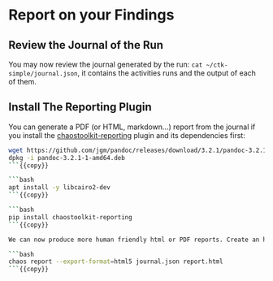 # Report on your Findings

## Review the Journal of the Run

You may now review the journal generated by the run: `cat ~/ctk-simple/journal.json`, it contains the activities runs 
and the output of each of them.

## Install The Reporting Plugin

You can generate a PDF (or HTML, markdown…) report from the journal if you install the 
[chaostoolkit-reporting](https://github.com/chaostoolkit/chaostoolkit-reporting) plugin and its dependencies first:

```bash
wget https://github.com/jgm/pandoc/releases/download/3.2.1/pandoc-3.2.1-1-amd64.deb
dpkg -i pandoc-3.2.1-1-amd64.deb
```{{copy}}

```bash
apt install -y libcairo2-dev
```{{copy}}

```bash
pip install chaostoolkit-reporting
```{{copy}}

We can now produce more human friendly html or PDF reports. Create an html report

```bash
chaos report --export-format=html5 journal.json report.html
```{{copy}}

